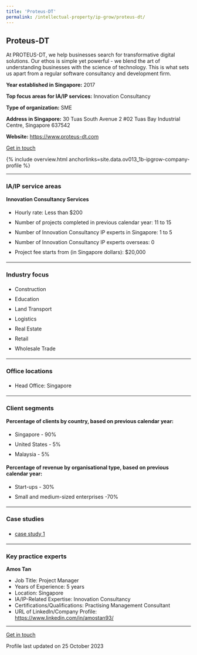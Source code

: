 ```yaml
---
title: 'Proteus-DT'
permalink: /intellectual-property/ip-grow/proteus-dt/
---
```


## Proteus-DT

At PROTEUS-DT, we help businesses search for transformative digital solutions. Our ethos is simple yet powerful - we blend the art of understanding businesses with the science of technology. This is what sets us apart from a regular software consultancy and development firm.

<b>Year established in Singapore:</b> 2017

<b>Top focus areas for IA/IP services:</b> Innovation Consultancy

<b>Type of organization:</b> SME

<b>Address in Singapore:</b> 30 Tuas South Avenue 2 #02 Tuas Bay Industrial Centre, Singapore 637542

<b>Website:</b> <a href='https://www.proteus-dt.com'>https://www.proteus-dt.com</a>

<a class='btn' href='https://form.gov.sg/652399f98969da0012503f60' target='_blank' rel='noopener'>Get in touch</a>

{% include overview.html anchorlinks=site.data.ov013_1b-ipgrow-company-profile %}

---
<a name='ip-related-service-areas'></a>
### IA/IP service areas

**Innovation Consultancy Services**

<ul>
<li style='line-height: 27px; margin: 0px 0px !important'>Hourly rate:  Less than $200</li>
<li style='line-height: 27px; margin: 0px 0px !important'>Number of projects completed in previous calendar year: 11 to 15</li>
<li style='line-height: 27px; margin: 0px 0px !important'>Number of Innovation Consultancy IP experts in Singapore: 1 to 5</li>
<li style='line-height: 27px; margin: 0px 0px !important'>Number of Innovation Consultancy IP experts overseas: 0</li>
<li style='line-height: 27px; margin: 0px 0px !important'>Project fee starts from (in Singapore dollars):  $20,000</li>
</ul>

---
<a name='industry-focus'></a>
### Industry focus

<ul><li style='line-height: 27px; margin: 0px 0px !important'> Construction</li><li style='line-height: 27px; margin: 0px 0px !important'>Education</li><li style='line-height: 27px; margin: 0px 0px !important'>Land Transport</li><li style='line-height: 27px; margin: 0px 0px !important'>Logistics</li><li style='line-height: 27px; margin: 0px 0px !important'>Real Estate</li><li style='line-height: 27px; margin: 0px 0px !important'>Retail</li><li style='line-height: 27px; margin: 0px 0px !important'>Wholesale Trade</li></ul>

---
<a name='office-locations'></a>
### Office locations

<ul><li style='line-height: 27px; margin: 0px 0px !important'> Head Office: Singapore</li></ul>

---
<a name='client-segments'></a>
### Client segments

**Percentage of clients by country, based on previous calendar year:**

<ul><li style='line-height: 27px; margin: 0px 0px !important'> Singapore - 90%</li><li style='line-height: 27px; margin: 0px 0px !important'>United States - 5%</li><li style='line-height: 27px; margin: 0px 0px !important'>Malaysia - 5%</li></ul>

**Percentage of revenue by organisational type, based on previous calendar year:**

<ul><li style='line-height: 27px; margin: 0px 0px !important'> Start-ups - 30%</li><li style='line-height: 27px; margin: 0px 0px !important'>Small and medium-sized enterprises -70%</li></ul>

---
<a name='case-studies'></a>
### Case studies

<ul><li style='line-height: 27px; margin: 0px 0px !important'> <a href="https://www.proteus-dt.com/portfolio" target="_blank" rel="noopener">case study 1</a></li></ul>

---
<a name='key-practice-experts'></a>
### Key practice experts

**Amos Tan**

- Job Title: Project Manager
- Years of Experience: 5 years
- Location: Singapore
- IA/IP-Related Expertise: Innovation Consultancy
- Certifications/Qualifications: Practising Management Consultant
- URL of LinkedIn/Company Profile: <a href="https://www.linkedin.com/in/amostan93/" target="_blank" rel="noopener">https://www.linkedin.com/in/amostan93/</a>

---
<p>
<a class='btn' href='https://form.gov.sg/652399f98969da0012503f60' target='_blank' rel='noopener'>Get in touch</a>
</p>
Profile last updated on 25 October 2023
